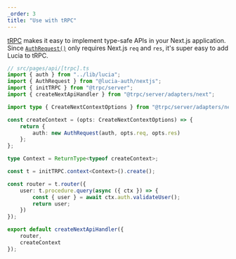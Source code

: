 ```yaml
---
_order: 3
title: "Use with tRPC"
---
```


[tRPC](https://github.com/trpc/trpc) makes it easy to implement type-safe APIs in your Next.js application. Since [`AuthRequest()`](/nextjs/api-reference/server-api#authrequest) only requires Next.js `req` and `res`, it's super easy to add Lucia to tRPC.

```ts
// src/pages/api/[trpc].ts
import { auth } from "../lib/lucia";
import { AuthRequest } from "@lucia-auth/nextjs";
import { initTRPC } from "@trpc/server";
import { createNextApiHandler } from "@trpc/server/adapters/next";

import type { CreateNextContextOptions } from "@trpc/server/adapters/next";

const createContext = (opts: CreateNextContextOptions) => {
	return {
		auth: new AuthRequest(auth, opts.req, opts.res)
	};
};

type Context = ReturnType<typeof createContext>;

const t = initTRPC.context<Context>().create();

const router = t.router({
	user: t.procedure.query(async ({ ctx }) => {
		const { user } = await ctx.auth.validateUser();
		return user;
	})
});

export default createNextApiHandler({
	router,
	createContext
});
```

